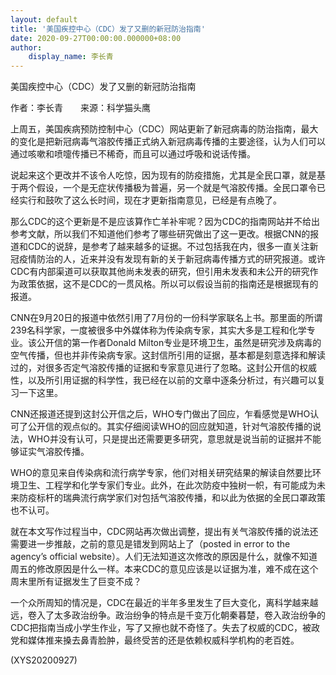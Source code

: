 ```yaml
---
layout: default
title: '美国疾控中心（CDC）发了又删的新冠防治指南'
date: 2020-09-27T00:00:00.000000+08:00
author:
    display_name: 李长青
---
```


美国疾控中心（CDC）发了又删的新冠防治指南

作者：李长青　　来源：科学猫头鹰

上周五，美国疾病预防控制中心（CDC）网站更新了新冠病毒的防治指南，最大的变化是把新冠病毒气溶胶传播正式纳入新冠病毒传播的主要途径，认为人们可以通过咳嗽和喷嚏传播已不稀奇，而且可以通过呼吸和说话传播。

说起来这个更改并不该令人吃惊，因为现有的防疫措施，尤其是全民口罩，就是基于两个假设，一个是无症状传播极为普遍，另一个就是气溶胶传播。全民口罩令已经实行和鼓吹了这么长时间，现在才更新指南意见，已经是有点晚了。

那么CDC的这个更新是不是应该算作亡羊补牢呢？因为CDC的指南网站并不给出参考文献，所以我们不知道他们参考了哪些研究做出了这一更改。根据CNN的报道和CDC的说辞，是参考了越来越多的证据。不过包括我在内，很多一直关注新冠疫情防治的人，近来并没有发现有新的关于新冠病毒传播方式的研究报道。或许CDC有内部渠道可以获取其他尚未发表的研究，但引用未发表和未公开的研究作为政策依据，这不是CDC的一贯风格。所以可以假设当前的指南还是根据现有的报道。

CNN在9月20日的报道中依然引用了7月份的一份科学家联名上书。那里面的所谓239名科学家，一度被很多中外媒体称为传染病专家，其实大多是工程和化学专业。该公开信的第一作者Donald Milton专业是环境卫生，虽然是研究涉及病毒的空气传播，但也并非传染病专家。这封信所引用的证据，基本都是刻意选择和解读过的，对很多否定气溶胶传播的证据和专家意见进行了忽略。这封公开信的权威性，以及所引用证据的科学性，我已经在以前的文章中逐条分析过，有兴趣可以复习一下这里。

CNN还报道还提到这封公开信之后，WHO专门做出了回应，乍看感觉是WHO认可了公开信的观点似的。其实仔细阅读WHO的回应就知道，针对气溶胶传播的说法，WHO并没有认可，只是提出还需要更多研究，意思就是说当前的证据并不能够证实气溶胶传播。

WHO的意见来自传染病和流行病学专家，他们对相关研究结果的解读自然要比环境卫生、工程学和化学专家们专业。此外，在此次防疫中独树一帜，有可能成为未来防疫标杆的瑞典流行病学家们对包括气溶胶传播，和以此为依据的全民口罩政策也不认可。

就在本文写作过程当中，CDC网站再次做出调整，提出有关气溶胶传播的说法还需要进一步推敲，之前的意见是错发到网站上了（posted in error to the agency’s official website）。人们无法知道这次修改的原因是什么，就像不知道周五的修改原因是什么一样。本来CDC的意见应该是以证据为准，难不成在这个周末里所有证据发生了巨变不成？

一个众所周知的情况是，CDC在最近的半年多里发生了巨大变化，离科学越来越远，卷入了太多政治纷争。政治纷争的特点是千变万化朝秦暮楚，卷入政治纷争的CDC把指南当成小学生作业，写了又擦也就不奇怪了。失去了权威的CDC，被政党和媒体推来搡去鼻青脸肿，最终受苦的还是依赖权威科学机构的老百姓。

(XYS20200927)

